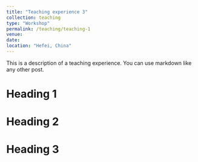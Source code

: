 ```yaml
---
title: "Teaching experience 3"
collection: teaching
type: "Workshop"
permalink: /teaching/teaching-1
venue: 
date:
location: "Hefei, China"
---
```


This is a description of a teaching experience. You can use markdown like any other post.

Heading 1
======

Heading 2
======

Heading 3
======
